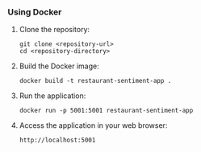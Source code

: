 ### Using Docker

1. Clone the repository:
   ```
   git clone <repository-url>
   cd <repository-directory>
   ```

2. Build the Docker image:
   ```
   docker build -t restaurant-sentiment-app .
   ```

3. Run the application:
   ```
   docker run -p 5001:5001 restaurant-sentiment-app
   ```

4. Access the application in your web browser:
   ```
   http://localhost:5001
   ```

